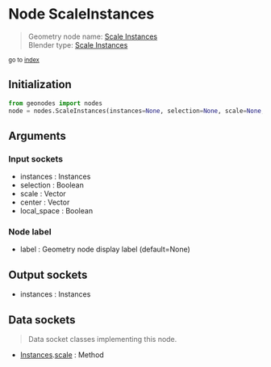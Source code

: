 
# Node ScaleInstances

> Geometry node name: [Scale Instances](https://docs.blender.org/manual/en/latest/modeling/geometry_nodes/instances/scale_instances.html)<br>
  Blender type: [Scale Instances](https://docs.blender.org/api/current/bpy.types.GeometryNodeScaleInstances.html)
  
<sub>go to [index](/docs/index.md)</sub>

Initialization
--------------
```python
from geonodes import nodes
node = nodes.ScaleInstances(instances=None, selection=None, scale=None, center=None, local_space=None, label=None)
```



## Arguments


### Input sockets

- instances : Instances
- selection : Boolean
- scale : Vector
- center : Vector
- local_space : Boolean

### Node label

- label : Geometry node display label (default=None)

## Output sockets

- instances : Instances

## Data sockets

> Data socket classes implementing this node.
  
  
- [Instances](/docs/sockets/Instances.md).[scale](/docs/sockets/Instances.md#scale) : Method
  
